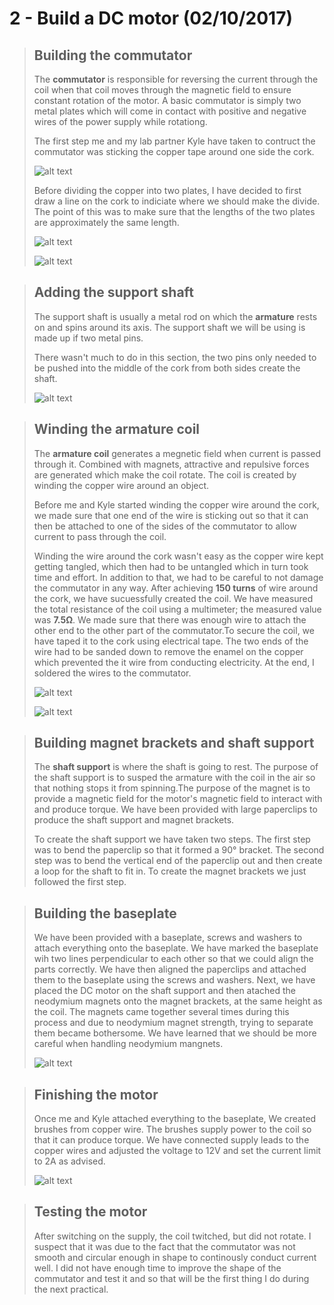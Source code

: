 2 - Build a DC motor (02/10/2017)
==================================

> ## Building the commutator
> 
> The **commutator** is responsible for reversing the current through the coil when that coil moves through the magnetic field to ensure constant rotation of the motor. A basic commutator is simply two metal plates which will come in contact with positive and negative wires of the power supply while rotationg.
> 
> The first step me and my lab partner Kyle have taken to contruct the commutator was sticking the copper tape around one side the cork.
> 
>![alt text](https://github.com/zed95/ROCO222-Journal/blob/master/IMG_0486.JPG)
> 
> Before dividing the copper into two plates, I have decided to first draw a line on the cork to indiciate where we should make the divide. The point of this was to make sure that the lengths of the two plates are approximately the same length.
> 
>![alt text](https://github.com/zed95/ROCO222-Journal/blob/master/IMG_0487.JPG)
> 
>![alt text](https://github.com/zed95/ROCO222-Journal/blob/master/IMG_0488.JPG)


> ## Adding the support shaft
> 
> The support shaft is usually a metal rod on which the **armature** rests on and spins around its axis. The support shaft we will be using is made up if two metal pins.
> 
> There wasn't much to do in this section, the two pins only needed to be pushed into the middle of the cork from both sides create the shaft.
> 
>![alt text](https://github.com/zed95/ROCO222-Journal/blob/master/IMG_0489.JPG)

> ## Winding the armature coil
> 
> The **armature coil** generates a megnetic field when current is passed through it. Combined with magnets, attractive and repulsive forces are generated which make the coil rotate. The coil is created by winding the copper wire around an object.
> 
> Before me and Kyle started winding the copper wire around the cork, we made sure that one end of the wire is sticking out so that it can then be attached to one of the sides of the commutator to allow current to pass through the coil.
> 
> Winding the wire around the cork wasn't easy as the copper wire kept getting tangled, which then had to be untangled which in turn took time and effort. In addition to that, we had to be careful to not damage the commutator in any way. After achieving **150 turns** of wire around the cork, we have sucuessfully created the coil. We have measured the total resistance of the coil using a multimeter; the measured value was **7.5&#937;**. We made sure that there was enough wire to attach the other end to the other part of the commutator.To secure the coil, we have taped it to the cork using electrical tape. The two ends of the wire had to be sanded down to remove the enamel on the copper which prevented the it wire from conducting electricity. At the end, I soldered the wires to the commutator.
> 
>![alt text](https://github.com/zed95/ROCO222-Journal/blob/master/IMG_0491.JPG)
> 
>![alt text](https://github.com/zed95/ROCO222-Journal/blob/master/IMG_0492.JPG)


> ## Building magnet brackets and shaft support
> 
> The **shaft support** is where the shaft is going to rest. The purpose of the shaft support is to susped the armature with the coil in the air so that nothing stops it from spinning.The purpose of the magnet is to provide a magnetic field for the motor's magnetic field to interact with and produce torque. We have been provided with large paperclips to produce the shaft support and magnet brackets.
> 
> To create the shaft support we have taken two steps. The first step was to bend the paperclip so that it formed a 90&#176; bracket. The second step was to bend the vertical end of the paperclip out and then create a loop for the shaft to fit in. To create the magnet brackets we just followed the first step.


> ## Building the baseplate
> 
> We have been provided with a baseplate, screws and washers to attach everything onto the baseplate. We have marked the baseplate wih two lines perpendicular to each other so that we could align the parts correctly. We have then aligned the paperclips and attached them to the baseplate using the screws and washers. Next, we have placed the DC motor on the shaft support and then atached the neodymium magnets onto the magnet brackets, at the same height as the coil. The magnets came together several times during this process and due to neodymium magnet strength, trying to separate them became bothersome. We have learned that we should be more careful when handling neodymium mangnets.
> 
>![alt text](https://github.com/zed95/ROCO222-Journal/blob/master/IMG_0493.JPG)


> ## Finishing the motor
> 
> Once me and Kyle attached everything to the baseplate, We created brushes from copper wire. The brushes supply power to the coil so that it can produce torque. We have connected supply leads to the copper wires and adjusted the voltage to 12V and set the current limit to 2A as advised.
> 
>![alt text](https://github.com/zed95/ROCO222-Journal/blob/master/IMG_0494.JPG)


> ## Testing the motor
> 
> After switching on the supply, the coil twitched, but did not rotate. I suspect that it was due to the fact that the commutator was not smooth and circular enough in shape to continously conduct current well. I did not have enough time to improve the shape of the commutator and test it and so that will be the first thing I do during the next practical.



